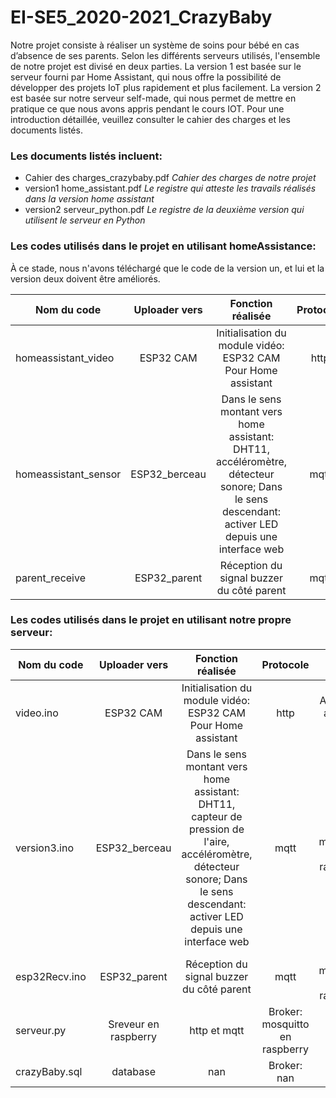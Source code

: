 # EI-SE5_2020-2021_CrazyBaby

Notre projet consiste à réaliser un système de soins pour bébé en cas d’absence de ses parents. 
Selon les différents serveurs utilisés, l'ensemble de notre projet est divisé en deux parties. La version 1 est basée sur le serveur fourni par Home Assistant, qui nous offre la possibilité de développer des projets IoT plus rapidement et plus facilement. La version 2 est basée sur notre serveur self-made, qui nous permet de mettre en pratique ce que nous avons appris pendant le cours IOT. Pour une introduction détaillée, veuillez consulter le cahier des charges et les documents listés.

### Les documents listés incluent:
- Cahier des charges_crazybaby.pdf         *Cahier des charges de notre projet*
- version1 home_assistant.pdf              *Le registre qui atteste les travails réalisés dans la version home assistant* 
- version2 serveur_python.pdf              *Le registre de la deuxième version qui utilisent le serveur en Python* 


### Les codes utilisés dans le projet en utilisant homeAssistance:
À ce stade, nous n'avons téléchargé que le code de la version un, et lui et la version deux doivent être améliorés.

| Nom du code   | Uploader vers  | Fonction réalisée | Protocole  |      |
| ---------- | :-----------:  | :-----------: | :-----------: | :-----------: |
| homeassistant_video|  ESP32 CAM| Initialisation du module vidéo: ESP32 CAM Pour Home assistant | http|Accès via adresse IP |
| homeassistant_sensor|ESP32_berceau| Dans le sens montant vers home assistant: DHT11, accéléromètre, détecteur sonore; Dans le sens descendant: activer LED depuis une interface web| mqtt |Broker: homeassistant|
| parent_receive    | ESP32_parent|Réception du signal buzzer du côté parent | mqtt    |Broker:hivemq|



### Les codes utilisés dans le projet en utilisant notre propre serveur:

| Nom du code   | Uploader vers  | Fonction réalisée | Protocole  |      |
| ---------- | :-----------:  | :-----------: | :-----------: | :-----------: |
| video.ino|  ESP32 CAM| Initialisation du module vidéo: ESP32 CAM Pour Home assistant | http|Accès via adresse IP |
| version3.ino|ESP32_berceau| Dans le sens montant vers home assistant: DHT11, capteur de pression de l'aire, accéléromètre, détecteur sonore; Dans le sens descendant: activer LED depuis une interface web| mqtt |Broker: mosquitto en raspberry|
| esp32Recv.ino    | ESP32_parent|Réception du signal buzzer du côté parent | mqtt    |Broker: mosquitto en raspberry|
| serveur.py    | Sreveur en raspberry | http et mqtt    |Broker: mosquitto en raspberry|
| crazyBaby.sql    | database | nan    |Broker: nan|
